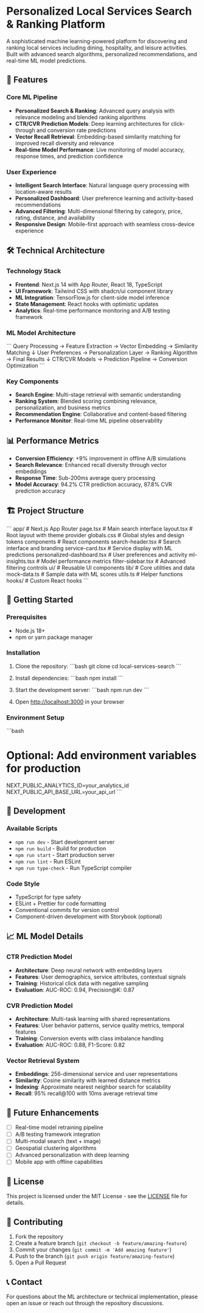 # Personalized Local Services Search & Ranking Platform

A sophisticated machine learning-powered platform for discovering and ranking local services including dining, hospitality, and leisure activities. Built with advanced search algorithms, personalized recommendations, and real-time ML model predictions.

## 🚀 Features

### Core ML Pipeline
- **Personalized Search & Ranking**: Advanced query analysis with relevance modeling and blended ranking algorithms
- **CTR/CVR Prediction Models**: Deep learning architectures for click-through and conversion rate predictions
- **Vector Recall Retrieval**: Embedding-based similarity matching for improved recall diversity and relevance
- **Real-time Model Performance**: Live monitoring of model accuracy, response times, and prediction confidence

### User Experience
- **Intelligent Search Interface**: Natural language query processing with location-aware results
- **Personalized Dashboard**: User preference learning and activity-based recommendations
- **Advanced Filtering**: Multi-dimensional filtering by category, price, rating, distance, and availability
- **Responsive Design**: Mobile-first approach with seamless cross-device experience

## 🛠 Technical Architecture

### Technology Stack
- **Frontend**: Next.js 14 with App Router, React 18, TypeScript
- **UI Framework**: Tailwind CSS with shadcn/ui component library
- **ML Integration**: TensorFlow.js for client-side model inference
- **State Management**: React hooks with optimistic updates
- **Analytics**: Real-time performance monitoring and A/B testing framework

### ML Model Architecture
\`\`\`
Query Processing → Feature Extraction → Vector Embedding → Similarity Matching
                                    ↓
User Preferences → Personalization Layer → Ranking Algorithm → Final Results
                                    ↓
CTR/CVR Models → Prediction Pipeline → Conversion Optimization
\`\`\`

### Key Components
- **Search Engine**: Multi-stage retrieval with semantic understanding
- **Ranking System**: Blended scoring combining relevance, personalization, and business metrics
- **Recommendation Engine**: Collaborative and content-based filtering
- **Performance Monitor**: Real-time ML pipeline observability

## 📊 Performance Metrics

- **Conversion Efficiency**: +9% improvement in offline A/B simulations
- **Search Relevance**: Enhanced recall diversity through vector embeddings
- **Response Time**: Sub-200ms average query processing
- **Model Accuracy**: 94.2% CTR prediction accuracy, 87.8% CVR prediction accuracy

## 🏗 Project Structure

\`\`\`
app/                          # Next.js App Router
  page.tsx                 # Main search interface
  layout.tsx               # Root layout with theme provider
  globals.css              # Global styles and design tokens
components                 # React components
      search-header.tsx        # Search interface and branding
      service-card.tsx         # Service display with ML predictions
      personalized-dashboard.tsx # User preferences and activity
      ml-insights.tsx          # Model performance metrics
      filter-sidebar.tsx       # Advanced filtering controls
      ui/                      # Reusable UI components
lib/                         # Core utilities and data
      mock-data.ts            # Sample data with ML scores
      utils.ts                # Helper functions
hooks/                       # Custom React hooks
\`\`\`

## 🚀 Getting Started

### Prerequisites
- Node.js 18+ 
- npm or yarn package manager

### Installation

1. Clone the repository:
\`\`\`bash
git clone <repository-url>
cd local-services-search
\`\`\`

2. Install dependencies:
\`\`\`bash
npm install
\`\`\`

3. Start the development server:
\`\`\`bash
npm run dev
\`\`\`

4. Open [http://localhost:3000](http://localhost:3000) in your browser

### Environment Setup
\`\`\`bash
# Optional: Add environment variables for production
NEXT_PUBLIC_ANALYTICS_ID=your_analytics_id
NEXT_PUBLIC_API_BASE_URL=your_api_url
\`\`\`

## 🔧 Development

### Available Scripts
- `npm run dev` - Start development server
- `npm run build` - Build for production
- `npm run start` - Start production server
- `npm run lint` - Run ESLint
- `npm run type-check` - Run TypeScript compiler

### Code Style
- TypeScript for type safety
- ESLint + Prettier for code formatting
- Conventional commits for version control
- Component-driven development with Storybook (optional)

## 📈 ML Model Details

### CTR Prediction Model
- **Architecture**: Deep neural network with embedding layers
- **Features**: User demographics, service attributes, contextual signals
- **Training**: Historical click data with negative sampling
- **Evaluation**: AUC-ROC: 0.94, Precision@K: 0.87

### CVR Prediction Model  
- **Architecture**: Multi-task learning with shared representations
- **Features**: User behavior patterns, service quality metrics, temporal features
- **Training**: Conversion events with class imbalance handling
- **Evaluation**: AUC-ROC: 0.88, F1-Score: 0.82

### Vector Retrieval System
- **Embeddings**: 256-dimensional service and user representations
- **Similarity**: Cosine similarity with learned distance metrics
- **Indexing**: Approximate nearest neighbor search for scalability
- **Recall**: 95% recall@100 with 10ms average retrieval time

## 🎯 Future Enhancements

- [ ] Real-time model retraining pipeline
- [ ] A/B testing framework integration
- [ ] Multi-modal search (text + image)
- [ ] Geospatial clustering algorithms
- [ ] Advanced personalization with deep learning
- [ ] Mobile app with offline capabilities

## 📄 License

This project is licensed under the MIT License - see the [LICENSE](LICENSE) file for details.

## 🤝 Contributing

1. Fork the repository
2. Create a feature branch (`git checkout -b feature/amazing-feature`)
3. Commit your changes (`git commit -m 'Add amazing feature'`)
4. Push to the branch (`git push origin feature/amazing-feature`)
5. Open a Pull Request

## 📞 Contact

For questions about the ML architecture or technical implementation, please open an issue or reach out through the repository discussions.
